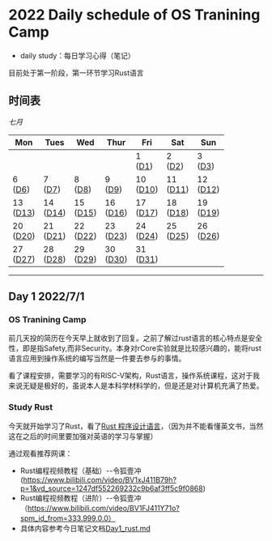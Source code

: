 # 2022 Daily schedule of OS Tranining Camp

- daily study：每日学习心得（笔记）

目前处于第一阶段，第一环节学习Rust语言


## 时间表

*七月*

| Mon               | Tues              | Wed                          | Thur                         | Fri                          | Sat               | Sun               |
| ----------------- | ----------------- | ---------------------------- | ---------------------------- | ---------------------------- | ----------------- | ----------------- |
|                   |                   |                   |                   | 1 <br> ([D1](#day-1-202271)) | 2 <br> ([D2](#day-2-202272)) | 3 <br> ([D3](#day-3-202273)) | 4 <br> ([D4](#day-4-202274)) | 5 <br> ([D5](#day-5-202275)) |
| 6 <br> ([D6](#day-6-202276)) | 7 <br> ([D7](#day-7-202277)) | 8 <br> ([D8](#day-8-202278))            | 9 <br> ([D9](#day-9-202279))            | 10 <br> ([D10](#day-10-2022710))         | 11  <br>  ([D11](#day-11-2022711))             | 12      <br>    ([D12](#day-12-2022712))       |
| 13    <br>    ([D13](#day-13-2022713))             | 14         <br>    ([D14](#day-14-2022714))        | 15        <br>    ([D15](#day-15-2022715))                    | 16    <br>     ([D16](#day-16-2022716))                       | 17    <br>      ([D17](#day-17-2022717))                       | 18    <br>    ([D18](#day-18-2022718))            | 19   <br>     ([D19](#day-19-2022719))            |
| 20   <br>    ([D20](#day-20-2022720))            | 21       <br>    ([D21](#day-21-2020721))         | 22     <br>    ([D22](#day-22-2020722))                         | 23     <br>    ([D23](#day-23-2022723))                         | 24    <br>    ([D24](#day-24-2022724))                        | 25      <br>    ([D25](#day-25-2022725))             | 26         <br>    ([D26](#day-26-2022726))           |
| 27         <br>    ([D27](#day-27-2020727))           | 28       <br>    ([D28](#day-28-2022728))           | 29         <br>    ([D29](#day-29-2022729))                    | 30        <br>    ([D30](#day-30-2022730))                     | 31     <br>    ([D31](#day-31-2022731))                           |                   |                   |



------

## Day 1 2022/7/1

### OS Tranining Camp

前几天投的简历在今天早上就收到了回复。之前了解过rust语言的核心特点是安全性，即是指Safety,而非Security。本身对rCore实验就是比较感兴趣的，能将rust语言应用到操作系统的编写当然是一件要去参与的事情。

看了课程安排，需要学习的有RISC-V架构，Rust语言，操作系统课程，这对于我来说无疑是极好的，虽说本人是本科学材料学的，但是还是对计算机充满了热爱。

### Study Rust

今天就开始学习了Rust，看了[Rust 程序设计语言](https://kaisery.github.io/trpl-zh-cn/)，（因为并不能看懂英文书，当然这在之后的时间里要加强对英语的学习与掌握）

通过观看推荐网课：

- Rust编程视频教程（基础）--令狐壹冲(https://www.bilibili.com/video/BV1xJ411B79h?p=1&vd_source=1247df552269232c9b6af3ff5c9f0868)
- Rust编程视频教程（进阶）--令狐壹冲（https://www.bilibili.com/video/BV1FJ411Y71o?spm_id_from=333.999.0.0）
- 具体内容参考今日笔记文档[Day1_rust.md](daily_study/Day1_rust.md)

